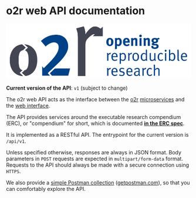 # o2r web API documentation

[![Opening Reproducible Research](logo.png)](http://o2r.info)

**Current version of the API**: `v1` (subject to change)

The o2r web API acts as the interface between the [o2r](https://o2r.info) [microservices](http://o2r.info/architecture/) and the [web interface](https://github.com/o2r-project/o2r-platform).

The API provides services around the executable research compendium (ERC), or "compendium" for short, which is documented **[in the ERC spec](http://o2r.info/erc-spec)**.

It is implemented as a RESTful API. The entrypoint for the current version is `/api/v1`.

Unless specified otherwise, responses are always in JSON format.
Body parameters in `POST` requests are expected in `multipart/form-data` format.
Requests to the API should always be made with a secure connection using `HTTPS`.

We also provide a [simple Postman collection](https://raw.githubusercontent.com/o2r-project/o2r-web-api/master/muncher.postman_collection.json) ([getpostman.com](https://www.getpostman.com/)), so that you can comfortably explore the API.